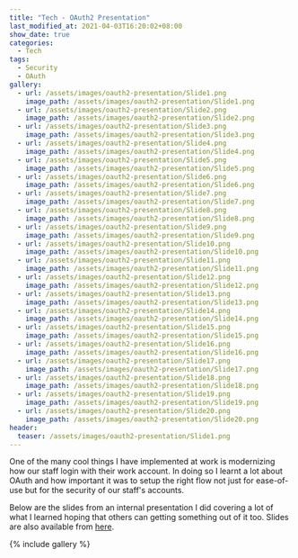 ```yaml
---
title: "Tech - OAuth2 Presentation"
last_modified_at: 2021-04-03T16:20:02+08:00
show_date: true
categories:
  - Tech
tags:
  - Security
  - OAuth
gallery:
  - url: /assets/images/oauth2-presentation/Slide1.png
    image_path: /assets/images/oauth2-presentation/Slide1.png
  - url: /assets/images/oauth2-presentation/Slide2.png
    image_path: /assets/images/oauth2-presentation/Slide2.png
  - url: /assets/images/oauth2-presentation/Slide3.png
    image_path: /assets/images/oauth2-presentation/Slide3.png
  - url: /assets/images/oauth2-presentation/Slide4.png
    image_path: /assets/images/oauth2-presentation/Slide4.png
  - url: /assets/images/oauth2-presentation/Slide5.png
    image_path: /assets/images/oauth2-presentation/Slide5.png
  - url: /assets/images/oauth2-presentation/Slide6.png
    image_path: /assets/images/oauth2-presentation/Slide6.png
  - url: /assets/images/oauth2-presentation/Slide7.png
    image_path: /assets/images/oauth2-presentation/Slide7.png
  - url: /assets/images/oauth2-presentation/Slide8.png
    image_path: /assets/images/oauth2-presentation/Slide8.png
  - url: /assets/images/oauth2-presentation/Slide9.png
    image_path: /assets/images/oauth2-presentation/Slide9.png
  - url: /assets/images/oauth2-presentation/Slide10.png
    image_path: /assets/images/oauth2-presentation/Slide10.png
  - url: /assets/images/oauth2-presentation/Slide11.png
    image_path: /assets/images/oauth2-presentation/Slide11.png
  - url: /assets/images/oauth2-presentation/Slide12.png
    image_path: /assets/images/oauth2-presentation/Slide12.png
  - url: /assets/images/oauth2-presentation/Slide13.png
    image_path: /assets/images/oauth2-presentation/Slide13.png
  - url: /assets/images/oauth2-presentation/Slide14.png
    image_path: /assets/images/oauth2-presentation/Slide14.png
  - url: /assets/images/oauth2-presentation/Slide15.png
    image_path: /assets/images/oauth2-presentation/Slide15.png
  - url: /assets/images/oauth2-presentation/Slide16.png
    image_path: /assets/images/oauth2-presentation/Slide16.png
  - url: /assets/images/oauth2-presentation/Slide17.png
    image_path: /assets/images/oauth2-presentation/Slide17.png
  - url: /assets/images/oauth2-presentation/Slide18.png
    image_path: /assets/images/oauth2-presentation/Slide18.png
  - url: /assets/images/oauth2-presentation/Slide19.png
    image_path: /assets/images/oauth2-presentation/Slide19.png
  - url: /assets/images/oauth2-presentation/Slide20.png
    image_path: /assets/images/oauth2-presentation/Slide20.png
header:
  teaser: /assets/images/oauth2-presentation/Slide1.png
---
```


One of the many cool things I have implemented at work is modernizing how our staff login with their work account. In doing so I learnt a lot about OAuth and how important it was to setup the right flow not just for ease-of-use but for the security of our staff's accounts.

Below are the slides from an internal presentation I did covering a lot of what I learned hoping that others can getting something out of it too. Slides are also available from <a href="https://www.slideshare.net/ChrisWood262/oauth-2" rel="noreferrer noopener" target="_blank">here</a>.

{% include gallery %}
